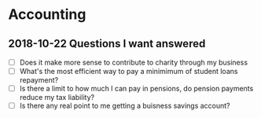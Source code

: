 # Accounting

## 2018-10-22 Questions I want answered

- [ ] Does it make more sense to contribute to charity through my business
- [ ] What's the most efficient way to pay a minimimum of student loans repayment?
- [ ] Is there a limit to how much I can pay in pensions, do pension payments reduce my tax liability?
- [ ] Is there any real point to me getting a buisness savings account?
